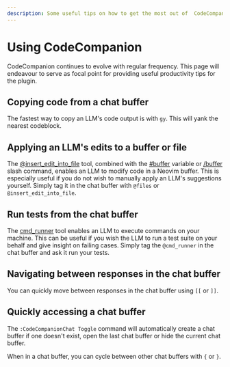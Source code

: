 ```yaml
---
description: Some useful tips on how to get the most out of  CodeCompanion
---
```


# Using CodeCompanion

CodeCompanion continues to evolve with regular frequency. This page will endeavour to serve as focal point for providing useful productivity tips for the plugin.

## Copying code from a chat buffer

The fastest way to copy an LLM's code output is with `gy`. This will yank the nearest codeblock.

## Applying an LLM's edits to a buffer or file

The [@insert_edit_into_file](/usage/chat-buffer/tools#files) tool, combined with the [#buffer](/usage/chat-buffer/variables.html#buffer) variable or [/buffer](/usage/chat-buffer/slash-commands.html#buffer) slash command, enables an LLM to modify code in a Neovim buffer. This is especially useful if you do not wish to manually apply an LLM's suggestions yourself. Simply tag it in the chat buffer with `@files` or `@insert_edit_into_file`.

## Run tests from the chat buffer

The [cmd_runner](/usage/chat-buffer/tools#cmd-runner) tool enables an LLM to execute commands on your machine. This can be useful if you wish the LLM to run a test suite on your behalf and give insight on failing cases. Simply tag the `@cmd_runner` in the chat buffer and ask it run your tests.

## Navigating between responses in the chat buffer

You can quickly move between responses in the chat buffer using `[[` or `]]`.

## Quickly accessing a chat buffer

The `:CodeCompanionChat Toggle` command will automatically create a chat buffer if one doesn't exist, open the last chat buffer or hide the current chat buffer.

When in a chat buffer, you can cycle between other chat buffers with `{` or `}`.

